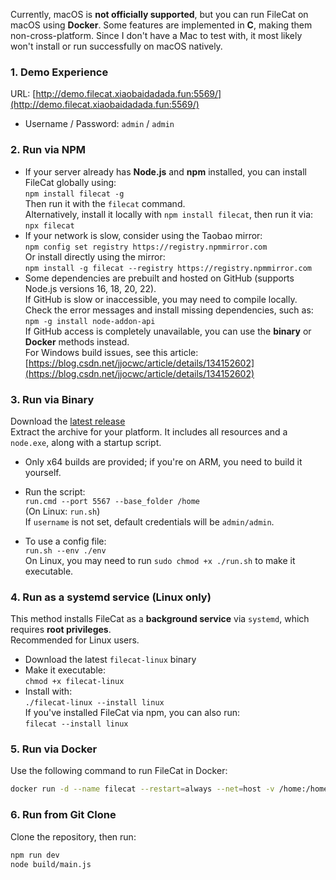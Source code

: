 

Currently, macOS is **not officially supported**, but you can run FileCat on macOS using **Docker**. Some features are implemented in **C**, making them non-cross-platform. Since I don't have a Mac to test with, it most likely won't install or run successfully on macOS natively.

### 1. Demo Experience
URL: [http://demo.filecat.xiaobaidadada.fun:5569/](http://demo.filecat.xiaobaidadada.fun:5569/)
- Username / Password: `admin` / `admin`

### 2. Run via NPM
- If your server already has **Node.js** and **npm** installed, you can install FileCat globally using:  
  `npm install filecat -g`  
  Then run it with the `filecat` command.  
  Alternatively, install it locally with `npm install filecat`, then run it via:  
  `npx filecat`
- If your network is slow, consider using the Taobao mirror:  
  `npm config set registry https://registry.npmmirror.com`  
  Or install directly using the mirror:  
  `npm install -g filecat --registry https://registry.npmmirror.com`
- Some dependencies are prebuilt and hosted on GitHub (supports Node.js versions 16, 18, 20, 22).  
  If GitHub is slow or inaccessible, you may need to compile locally. Check the error messages and install missing dependencies, such as:  
  `npm -g install node-addon-api`  
  If GitHub access is completely unavailable, you can use the **binary** or **Docker** methods instead.  
  For Windows build issues, see this article:  
  [https://blog.csdn.net/jjocwc/article/details/134152602](https://blog.csdn.net/jjocwc/article/details/134152602)

### 3. Run via Binary
Download the [latest release](https://github.com/xiaobaidadada/filecat/releases)  
Extract the archive for your platform. It includes all resources and a `node.exe`, along with a startup script.

- Only x64 builds are provided; if you're on ARM, you need to build it yourself.
- Run the script:  
  `run.cmd --port 5567 --base_folder /home`  
  (On Linux: `run.sh`)  
  If `username` is not set, default credentials will be `admin/admin`.

- To use a config file:  
  `run.sh --env ./env`  
  On Linux, you may need to run `sudo chmod +x ./run.sh` to make it executable.

### 4. Run as a systemd service (Linux only)
This method installs FileCat as a **background service** via `systemd`, which requires **root privileges**.  
Recommended for Linux users.

- Download the latest `filecat-linux` binary
- Make it executable:  
  `chmod +x filecat-linux`
- Install with:  
  `./filecat-linux --install linux`  
  If you've installed FileCat via npm, you can also run:  
  `filecat --install linux`

### 5. Run via Docker
Use the following command to run FileCat in Docker:
```bash
docker run -d --name filecat --restart=always --net=host -v /home:/home ghcr.io/xiaobaidadada/filecat:latest --port 5567 --base_folder /home
```

### 6. Run from Git Clone
Clone the repository, then run:
```bash
npm run dev
node build/main.js
```

